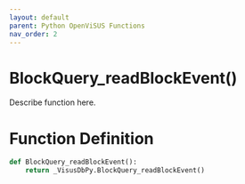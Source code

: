 ```yaml
---
layout: default
parent: Python OpenViSUS Functions
nav_order: 2
---
```


# BlockQuery_readBlockEvent()

Describe function here.

# Function Definition

```python
def BlockQuery_readBlockEvent():
    return _VisusDbPy.BlockQuery_readBlockEvent()
```